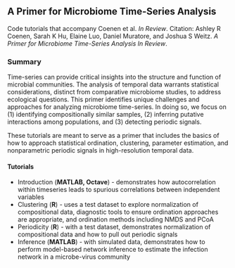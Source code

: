 ## **A Primer for Microbiome Time-Series Analysis**

Code tutorials that accompany Coenen et al. _In Review_. 
Citation: Ashley R Coenen, Sarah K Hu, Elaine Luo, Daniel Muratore, and Joshua S Weitz. *A Primer for Microbiome Time-Series Analysis* _In Review_.  

### Summary  
Time-series can provide critical insights into the structure and function of microbial communities. The analysis of temporal data warrants statistical considerations, distinct from comparative microbiome studies, to address ecological questions. This primer identifies unique challenges and approaches for analyzing microbiome time-series. In doing so, we focus on (1) identifying compositionally similar samples, (2) inferring putative interactions among populations, and (3) detecting periodic signals. 

These tutorials are meant to serve as a primer that includes the basics of how to approach statistical ordination, clustering, parameter estimation, and nonparametric periodic signals in high-resolution temporal data.  

#### **Tutorials**
* Introduction (**MATLAB, Octave**) - demonstrates how autocorrelation within timeseries leads to spurious correlations between independent variables
* Clustering (**R**) - uses a test dataset to explore normalization of compositional data, diagnostic tools to ensure ordination approaches are appropriate, and ordination methods including NMDS and PCoA
* Periodicity (**R**) - with a test dataset, demonstrates normalization of compositional data and how to pull out periodic signals 
* Inference (**MATLAB**) - with simulated data, demonstrates how to perform model-based network inference to estimate the infection network in a microbe-virus community
